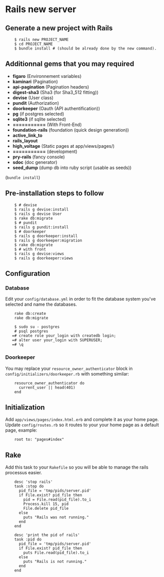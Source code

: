 Rails new server
================

## Generate a new project with Rails

```
    $ rails new PROJECT_NAME
    $ cd PROJECT_NAME
    $ bundle install # (should be already done by the new command).
```

## Additionnal gems that you may required

- **figaro** (Environnement variables)
- **kaminari** (Pagination)
- **api-pagination** (Pagination headers)
- **digest-sha3** (Sha3 (for Sha3_512 fitting))
- **devise** (User class)
- **pundit** (Authorization)
- **doorkeeper** (Oauth (API authentification))
- **pg** (if postgres selected)
- **sqlite3** (if sqlite selected)
- **===========** (With Front-End)
- **foundation-rails** (foundation (quick design generation))
- **active_link_to**
- **rails_layout**
- **high_voltage** (Static pages at app/views/pages/)
- **===========** (development)
- **pry-rails** (fancy console)
- **sdoc** (doc generator)
- **seed_dump** (dump db into ruby script (usable as seeds))

(`bundle install`)

## Pre-installation steps to follow

```
    $ # devise
    $ rails g devise:install
    $ rails g devise User
    $ rake db:migrate
    $ # pundit
    $ rails g pundit:install
    $ # doorkeeper
    $ rails g doorkeeper:install
    $ rails g doorkeeper:migration
    $ rake db:migrate
    $ # with front
    $ rails g devise:views
    $ rails g doorkeeper:views
```

## Configuration

### Database

Edit your `config/database.yml` in order to fit the database system you've selected and name the databases.

```
    rake db:create
    rake db:migrate
```

```
    $ sudo su - postgres
    # psql postgres
   =# create role your_login with createdb login;
   =# alter user your_login with SUPERUSER;
   =# \q
```

### Doorkeeper

You may replace your `resource_owner_authenticator` block in `config/initializers/doorkeeper.rb` with something similar:

```
    resource_owner_authenticator do
      current_user || head(401)
    end
```

## Initialization

Add `app/views/pages/index.html.erb` and complete it as your home page.  
Update `config/routes.rb` so it routes to your your home page as a default page, example:

```
    root to: "pages#index"
```

## Rake

Add this task to your `Rakefile` so you will be able to manage the rails processus easier.

```
    desc 'stop rails'
    task :stop do
      pid_file = 'tmp/pids/server.pid'
      if File.exist? pid_file then
        pid = File.read(pid_file).to_i
        Process.kill 15, pid
        File.delete pid_file
      else
        puts "Rails was not running."
      end
    end
    
    desc 'print the pid of rails'
    task :pid do
      pid_file = 'tmp/pids/server.pid'
      if File.exist? pid_file then
        puts File.read(pid_file).to_i
      else
        puts "Rails is not running."
      end
    end
```